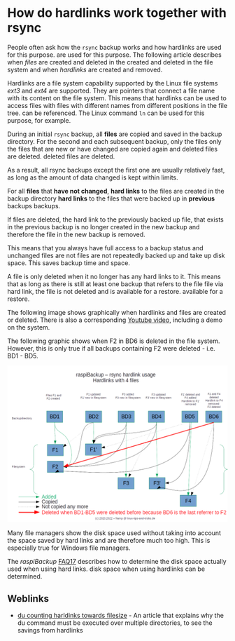 # How do hardlinks work together with rsync

People often ask how the `rsync` backup works and how hardlinks are used for this purpose.
are used for this purpose. The following article describes when *files* are created and deleted in the
created and deleted in the file system and when *hardlinks* are created and
removed.

Hardlinks are a file system capability supported by the Linux file systems
*ext3* and *ext4* are supported. They are pointers that connect a file name with its
content on the file system. This means that hardlinks can be used to access files with
files with different names from different positions in the file tree.
can be referenced. The Linux command `ln` can be used for this purpose, for example.

During an initial `rsync` backup, all **files** are copied and saved in the
backup directory. For the second and each subsequent backup, only the files
only the files that are new or have changed are copied again and deleted files are deleted.
deleted files are deleted.

As a result, all rsync backups except the first one are usually
relatively fast, as long as the amount of data changed is kept within limits.

For all **files** that **have not changed**, **hard links** to the files are created in the
backup directory **hard links** to the files that were backed up in **previous** backups
backups.

If files are deleted, the hard link to the previously backed up file,
that exists in the previous backup is no longer created in the new backup
and therefore the file in the new backup is removed.

This means that you always have full access to a backup status and unchanged files are not
files are not repeatedly backed up and take up disk space. This
saves backup time and space.

A file is only deleted when it no longer has any hard links to it.
This means that as long as there is still at least one backup that refers to the file
file via hard link, the file is not deleted and is available for a restore.
available for a restore.

The following image shows graphically when hardlinks and files are created or deleted.
There is also a corresponding [Youtube video](https://www.youtube.com/watch?v=pIhSca_q2lo), including a demo on the system.

The following graphic shows when F2 in BD6 is deleted in the file system.
However, this is only true if all backups containing
F2 were deleted - i.e. BD1 - BD5.

![raspiBackup rsync](images/raspiBackup_rsync.png)

Many file managers show the disk space used without taking into account
the space saved by hard links and are therefore much too high.
This is especially true for Windows file managers.

The *raspiBackup* [FAQ17](faq.md#faq17) describes how to determine the disk space actually used when using hard links.
disk space when using hardlinks can be determined.


## Weblinks

- [du counting harldinks towards filesize](https://stackoverflow.com/questions/19951883/du-counting-hardlinks-towards-filesize) - An article that explains
  why the du command must be executed over multiple directories,
  to see the savings from hardlinks

[.status]: translated
[.source]: https://www.linux-tips-and-tricks.de/de/raspibackupcategoried/571-wie-funktioniert-der-rsync-backup-typ-mit-hardlinks
[.source]: https://www.linux-tips-and-tricks.de/en/raspibackupcategorye/572-how-do-hardlinks-work-with-rsync


